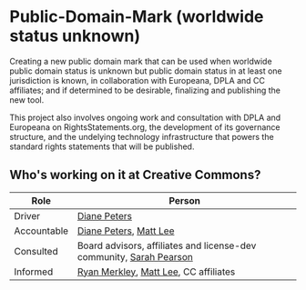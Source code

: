 # Public-Domain-Mark (worldwide status unknown)
Creating a new public domain mark that can be used when worldwide public domain status is unknown but public domain status in at least one jurisdiction is known, in collaboration with Europeana, DPLA and CC affiliates; and if determined to be desirable, finalizing and publishing the new tool. 

This project also involves ongoing work and consultation with DPLA and Europeana on RightsStatements.org, the development of its governance structure, and the undelying technology infrastructure that powers the standard rights statements that will be published.


## Who's working on it at Creative Commons?

| Role  | Person |
| ------------- | ------------- |
| Driver  | [Diane Peters](https://github.com/peterspdx)  |
| Accountable  | [Diane Peters](https://github.com/peterspdx), [Matt Lee](https://github.com/mattl)|
| Consulted | Board advisors, affiliates and license-dev community, [Sarah Pearson](https://github.com/sarahpearson)  |
| Informed | [Ryan Merkley](https://github.com/ryanmerkley), [Matt Lee](https://github.com/mattl), CC affiliates   |
